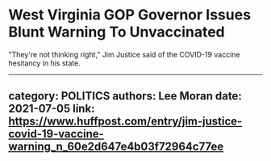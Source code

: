 # West Virginia GOP Governor Issues Blunt Warning To Unvaccinated

"They're not thinking right," Jim Justice said of the COVID-19 vaccine hesitancy in his state.

---
category: POLITICS
authors: Lee Moran
date: 2021-07-05
link: https://www.huffpost.com/entry/jim-justice-covid-19-vaccine-warning_n_60e2d647e4b03f72964c77ee
---
